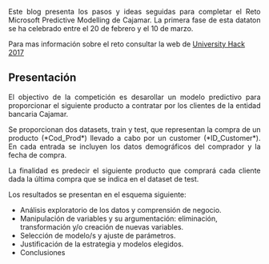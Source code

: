 <p align="justify">
Este blog presenta los pasos y ideas seguidas para completar el Reto Microsoft Predictive Modelling de Cajamar. La primera fase de esta dataton se ha celebrado entre el 20 de febrero y el 10 de marzo. </p>

Para mas información sobre el reto consultar la web de [University Hack 2017](http://www.cajamardatalab.com/datathon-cajamar-universityhack-2017/) 

## Presentación 

<p align="justify">
El objectivo de la competición es desarollar un modelo predictivo para proporcionar el siguiente producto a contratar por los clientes de la entidad bancaria Cajamar.</p>

<p align="justify">
Se proporcionan dos datasets, train y test, que representan la compra de un producto (*Cod_Prod*) llevado a cabo por un customer (*ID_Customer*). En cada entrada se incluyen los datos demográficos del comprador y la fecha de compra.</p> 
<p align="justify">
La finalidad es predecir el siguiente producto que comprará cada cliente dada la última compra que se indica en el dataset de test.</p>   

Los resultados se presentan en el esquema siguiente:

- Análisis exploratorio de los datos y comprensión de negocio.
- Manipulación de variables y su argumentación: eliminación, transformación y/o creación de nuevas variables.
- Selección de modelo/s y ajuste de parámetros.
- Justificación de la estrategia y modelos elegidos. 
- Conclusiones


